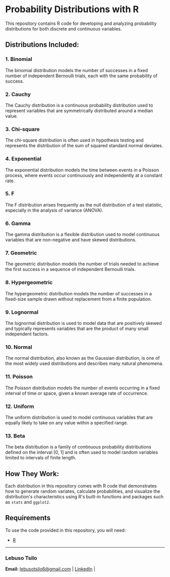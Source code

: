 # Probability Distributions with R

This repository contains R code for developing and analyzing probability distributions for both discrete and continuous variables.

## Distributions Included:

### 1. Binomial
The binomial distribution models the number of successes in a fixed number of independent Bernoulli trials, each with the same probability of success.

### 2. Cauchy
The Cauchy distribution is a continuous probability distribution used to represent variables that are symmetrically distributed around a median value.

### 3. Chi-square
The chi-square distribution is often used in hypothesis testing and represents the distribution of the sum of squared standard normal deviates.

### 4. Exponential
The exponential distribution models the time between events in a Poisson process, where events occur continuously and independently at a constant rate.

### 5. F
The F distribution arises frequently as the null distribution of a test statistic, especially in the analysis of variance (ANOVA).

### 6. Gamma
The gamma distribution is a flexible distribution used to model continuous variables that are non-negative and have skewed distributions.

### 7. Geometric
The geometric distribution models the number of trials needed to achieve the first success in a sequence of independent Bernoulli trials.

### 8. Hypergeometric
The hypergeometric distribution models the number of successes in a fixed-size sample drawn without replacement from a finite population.

### 9. Lognormal
The lognormal distribution is used to model data that are positively skewed and typically represents variables that are the product of many small independent factors.

### 10. Normal
The normal distribution, also known as the Gaussian distribution, is one of the most widely used distributions and describes many natural phenomena.

### 11. Poisson
The Poisson distribution models the number of events occurring in a fixed interval of time or space, given a known average rate of occurrence.

### 12. Uniform
The uniform distribution is used to model continuous variables that are equally likely to take on any value within a specified range.

### 13. Beta
The beta distribution is a family of continuous probability distributions defined on the interval [0, 1] and is often used to model random variables limited to intervals of finite length.

## How They Work:
Each distribution in this repository comes with R code that demonstrates how to generate random variates, calculate probabilities, and visualize the distribution's characteristics using R's built-in functions and packages such as `stats` and `ggplot2`.

## Requirements

To use the code provided in this repository, you will need:

* [R](https://www.r-project.org/)

---
### Lebuso Tsilo

**Email:** lebusotsilo6@gmail.com | [LinkedIn](https://www.linkedin.com/in/lebuso-tsilo/) |